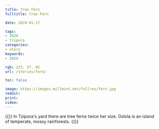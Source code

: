 ```yaml
---
title: Tree Fern
fulltitle: Tree Fern

date: 2024-01-17

tags:
- 2024
- tzipora
categories:
- story
keywords:
- 2024

rgb: 223, 57, 85
url: /stories/fern/

toc: false

image: https://images.millmint.net/fullres/fern.jpg
reddit:
print:
video:
---
```

{{<note caption>}}
In Tzipora's yard there are tree ferns twice her size. Oslola is an island of temperate, mossy rainforests.
{{</note>}}
